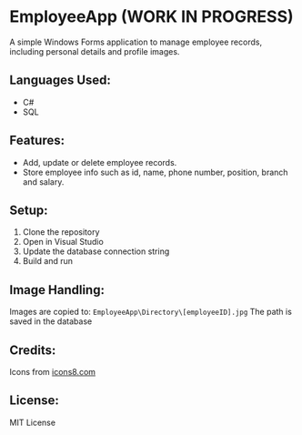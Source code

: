 # EmployeeApp (WORK IN PROGRESS)

A simple Windows Forms application to manage employee records, including personal details and profile images.

## Languages Used:
* C#
* SQL

## Features:
* Add, update or delete employee records.
* Store employee info such as id, name, phone number, position, branch and salary.

## Setup:
1. Clone the repository
2. Open in Visual Studio
3. Update the database connection string
4. Build and run

## Image Handling:
Images are copied to: `EmployeeApp\Directory\[employeeID].jpg`
The path is saved in the database

## Credits:
Icons from [icons8.com](https://icons8.com/)

## License:
MIT License

